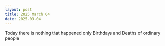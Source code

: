 ```yaml
---
layout: post
title: 2025 March 04
date: 2025-03-04
---
```



Today there is nothing that happened only Birthdays and Deaths of ordinary people

